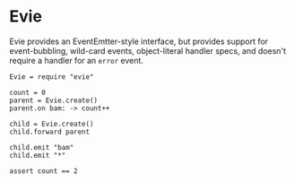 # Evie

Evie provides an EventEmtter-style interface, but provides support for event-bubbling, wild-card events, object-literal handler specs, and doesn't require a handler for an `error` event.

```coffee-script
Evie = require "evie"

count = 0
parent = Evie.create()
parent.on bam: -> count++

child = Evie.create()
child.forward parent

child.emit "bam"
child.emit "*"

assert count == 2
```
